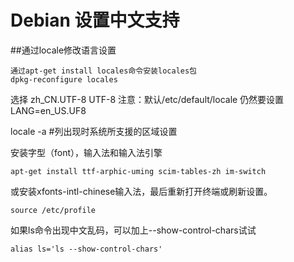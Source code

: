 ﻿# Debian 设置中文支持

##通过locale修改语言设置

    通过apt-get install locales命令安装locales包
    dpkg-reconfigure locales

选择 zh_CN.UTF-8 UTF-8
注意：默认/etc/default/locale 仍然要设置 LANG=en_US.UF8

locale -a #列出现时系统所支援的区域设置

安装字型（font），输入法和输入法引擎

    apt-get install ttf-arphic-uming scim-tables-zh im-switch
    
或安装xfonts-intl-chinese输入法，最后重新打开终端或刷新设置。

    source /etc/profile
    
如果ls命令出现中文乱码，可以加上--show-control-chars试试

    alias ls='ls --show-control-chars'